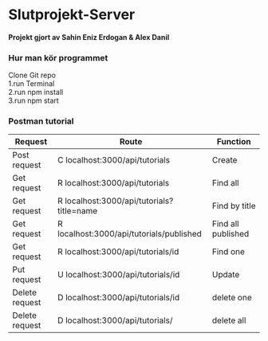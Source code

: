# Slutprojekt-Server
#### Projekt gjort av Sahin Eniz Erdogan & Alex Danil


### Hur man kör programmet
Clone Git repo
<br/>
1.run Terminal
<br/>
2.run npm install
<br/>
3.run npm start 

### Postman tutorial
Request       | Route                                             | Function          |
------------  |---------------------------------------------------|-------------------|
Post request  |	C	localhost:3000/api/tutorials		                |Create	            |
Get request   | R	localhost:3000/api/tutorials		                |Find all           |
Get request		| R	localhost:3000/api/tutorials?title=name	        |Find by title      |
Get request	  |	R	localhost:3000/api/tutorials/published	        |Find all published	|
Get request 	| R	localhost:3000/api/tutorials/id		              |Find one           |
Put request 	| U	localhost:3000/api/tutorials/id		              |Update             |
Delete request|	D	localhost:3000/api/tutorials/id		              |delete one         |
Delete request|	D	localhost:3000/api/tutorials/		                |delete all         |

